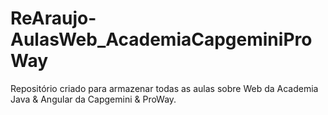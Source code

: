 # ReAraujo-AulasWeb_AcademiaCapgeminiProWay
Repositório criado para armazenar todas as aulas sobre Web da Academia Java &amp; Angular da Capgemini &amp; ProWay.
